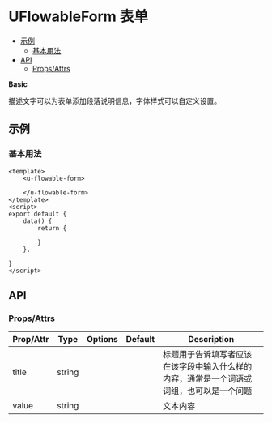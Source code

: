 <!-- 该 README.md 根据 api.yaml 和 docs/*.md 自动生成，为了方便在 GitHub 和 NPM 上查阅。如需修改，请查看源文件 -->

# UFlowableForm 表单

- [示例](#示例)
    - [基本用法](#基本用法)
- [API]()
    - [Props/Attrs](#propsattrs)

**Basic**

描述文字可以为表单添加段落说明信息，字体样式可以自定义设置。

## 示例
### 基本用法

```vue
<template>
    <u-flowable-form>

    </u-flowable-form>
</template>
<script>
export default {
    data() {
        return {
            
        }
    },
    
}
</script>
```
## API
### Props/Attrs

| Prop/Attr | Type | Options | Default | Description |
| --------- | ---- | ------- | ------- | ----------- |
| title | string |  |  | 标题用于告诉填写者应该在该字段中输入什么样的内容，通常是一个词语或词组，也可以是一个问题 |
| value | string |  |  | 文本内容 |


